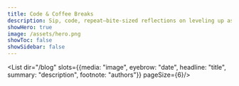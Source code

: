```yaml
---
title: Code & Coffee Breaks
description: Sip, code, repeat—bite-sized reflections on leveling up as a developer, each brewed alongside a fresh cup and a quick café review.
showHero: true
image: /assets/hero.png
showToc: false
showSidebar: false
---
```


<List dir="/blog" slots={{media: "image", eyebrow: "date", headline: "title", summary: "description", footnote: "authors"}} pageSize={6}/>

